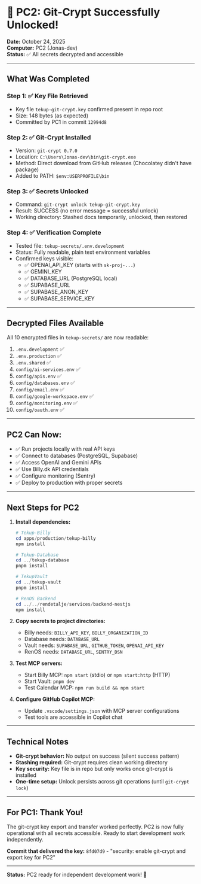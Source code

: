 # 🎉 PC2: Git-Crypt Successfully Unlocked!

**Date:** October 24, 2025  
**Computer:** PC2 (Jonas-dev)  
**Status:** ✅ All secrets decrypted and accessible

---

## What Was Completed

### Step 1: ✅ Key File Retrieved
- Key file `tekup-git-crypt.key` confirmed present in repo root
- Size: 148 bytes (as expected)
- Committed by PC1 in commit `12994d8`

### Step 2: ✅ Git-Crypt Installed
- Version: `git-crypt 0.7.0`
- Location: `C:\Users\Jonas-dev\bin\git-crypt.exe`
- Method: Direct download from GitHub releases (Chocolatey didn't have package)
- Added to PATH: `$env:USERPROFILE\bin`

### Step 3: ✅ Secrets Unlocked
- Command: `git-crypt unlock tekup-git-crypt.key`
- Result: SUCCESS (no error message = successful unlock)
- Working directory: Stashed docs temporarily, unlocked, then restored

### Step 4: ✅ Verification Complete
- Tested file: `tekup-secrets/.env.development`
- Status: Fully readable, plain text environment variables
- Confirmed keys visible:
  - ✅ OPENAI_API_KEY (starts with `sk-proj-...`)
  - ✅ GEMINI_KEY
  - ✅ DATABASE_URL (PostgreSQL local)
  - ✅ SUPABASE_URL
  - ✅ SUPABASE_ANON_KEY
  - ✅ SUPABASE_SERVICE_KEY

---

## Decrypted Files Available

All 10 encrypted files in `tekup-secrets/` are now readable:

1. `.env.development` ✅
2. `.env.production` ✅
3. `.env.shared` ✅
4. `config/ai-services.env` ✅
5. `config/apis.env` ✅
6. `config/databases.env` ✅
7. `config/email.env` ✅
8. `config/google-workspace.env` ✅
9. `config/monitoring.env` ✅
10. `config/oauth.env` ✅

---

## PC2 Can Now:

- ✅ Run projects locally with real API keys
- ✅ Connect to databases (PostgreSQL, Supabase)
- ✅ Access OpenAI and Gemini APIs
- ✅ Use Billy.dk API credentials
- ✅ Configure monitoring (Sentry)
- ✅ Deploy to production with proper secrets

---

## Next Steps for PC2

1. **Install dependencies:**
   ```powershell
   # Tekup-Billy
   cd apps/production/tekup-billy
   npm install
   
   # Tekup-Database
   cd ../tekup-database
   pnpm install
   
   # TekupVault
   cd ../tekup-vault
   pnpm install
   
   # RenOS Backend
   cd ../../rendetalje/services/backend-nestjs
   npm install
   ```

2. **Copy secrets to project directories:**
   - Billy needs: `BILLY_API_KEY`, `BILLY_ORGANIZATION_ID`
   - Database needs: `DATABASE_URL`
   - Vault needs: `SUPABASE_URL`, `GITHUB_TOKEN`, `OPENAI_API_KEY`
   - RenOS needs: `DATABASE_URL`, `SENTRY_DSN`

3. **Test MCP servers:**
   - Start Billy MCP: `npm start` (stdio) or `npm start:http` (HTTP)
   - Start Vault: `pnpm dev`
   - Test Calendar MCP: `npm run build && npm start`

4. **Configure GitHub Copilot MCP:**
   - Update `.vscode/settings.json` with MCP server configurations
   - Test tools are accessible in Copilot chat

---

## Technical Notes

- **Git-crypt behavior:** No output on success (silent success pattern)
- **Stashing required:** Git-crypt requires clean working directory
- **Key security:** Key file is in repo but only works once git-crypt is installed
- **One-time setup:** Unlock persists across git operations (until `git-crypt lock`)

---

## For PC1: Thank You!

The git-crypt key export and transfer worked perfectly. PC2 is now fully operational with all secrets accessible. Ready to start development work independently.

**Commit that delivered the key:** `8fd07d9` - "security: enable git-crypt and export key for PC2"

---

**Status:** PC2 ready for independent development work! 🚀
